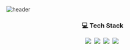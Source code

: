 ![header](https://capsule-render.vercel.app/api?type=transparent&color=auto&height=300&section=header&text=Welcome&desc=Bean's%20Github&descSize=45&descAlign=70&descAlignY=75&fontSize=90&animation=fadeIn&fontColor=2C6B3D)

<h3 align="center">💻 Tech Stack </h3>
<div align="center">
  <img src="https://img.shields.io/badge/javascript-F7DF1E.svg?style=for-the-badge&logo=javascript&logoColor=black" />&nbsp
  <img src="https://img.shields.io/badge/typescript-3178C6.svg?style=for-the-badge&logo=typescript&logoColor=white" />&nbsp
  <img src="https://img.shields.io/badge/react-20232a.svg?style=for-the-badge&logo=react&logoColor=61DAFB" />&nbsp
  <img src="https://img.shields.io/badge/vue.js-4FC08D.svg?style=for-the-badge&logo=vue.js&logoColor=white" />&nbsp
</div>
